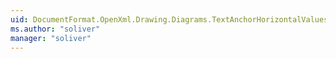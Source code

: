 ```yaml
---
uid: DocumentFormat.OpenXml.Drawing.Diagrams.TextAnchorHorizontalValues
ms.author: "soliver"
manager: "soliver"
---
```


